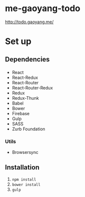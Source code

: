 # me-gaoyang-todo
http://todo.gaoyang.me/

# Set up

## Dependencies

### 
- React
- React-Redux
- React-Router
- React-Router-Redux
- Redux
- Redux-Thunk
- Babel
- Bower
- Firebase
- Gulp
- SASS
- Zurb Foundation

### Utils
- Browsersync

## Installation
1. `npm install`
2. `bower install`
3. `gulp`

